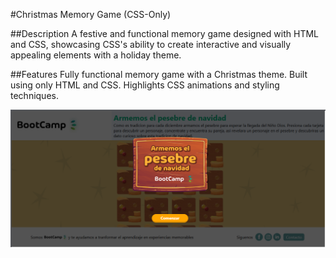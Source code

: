 
#Christmas Memory Game (CSS-Only)

##Description
A festive and functional memory game designed with HTML and CSS, showcasing CSS's ability to create interactive and visually appealing elements with a holiday theme.

##Features
Fully functional memory game with a Christmas theme.
Built using only HTML and CSS.
Highlights CSS animations and styling techniques.

![Memory Game Screenshot](https://github.com/Santiago3102/Christmas-Memory-Game/blob/master/Memorama%20navide%C3%B1o.png?raw=true)





